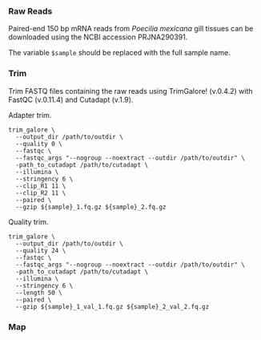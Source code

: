 ### Raw Reads
Paired-end 150 bp mRNA reads from *Poecilia mexicana* gill tissues can be downloaded using the NCBI accession PRJNA290391.

The variable `$sample` should be replaced with the full sample name.

### Trim
Trim FASTQ files containing the raw reads using TrimGalore! (v.0.4.2) with FastQC (v.0.11.4) and Cutadapt (v.1.9).

Adapter trim.
```{bash}
trim_galore \
  --output_dir /path/to/outdir \
  --quality 0 \
  --fastqc \
  --fastqc_args "--nogroup --noextract --outdir /path/to/outdir" \
  -path_to_cutadapt /path/to/cutadapt \
  --illumina \
  --stringency 6 \
  --clip_R1 11 \
  --clip_R2 11 \
  --paired \
  --gzip ${sample}_1.fq.gz ${sample}_2.fq.gz
```

Quality trim.
```{bash}
trim_galore \
  --output_dir /path/to/outdir \
  --quality 24 \
  --fastqc \
  --fastqc_args "--nogroup --noextract --outdir /path/to/outdir" \
  -path_to_cutadapt /path/to/cutadapt \
  --illumina \
  --stringency 6 \
  --length 50 \
  --paired \
  --gzip ${sample}_1_val_1.fq.gz ${sample}_2_val_2.fq.gz
```

### Map
